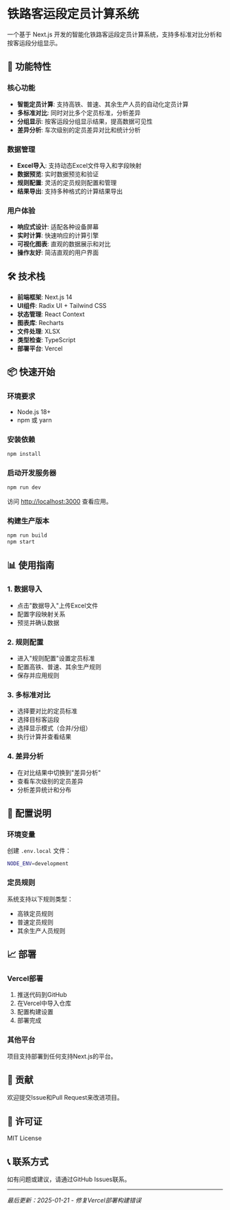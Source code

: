 # 铁路客运段定员计算系统

一个基于 Next.js 开发的智能化铁路客运段定员计算系统，支持多标准对比分析和按客运段分组显示。

## 🚀 功能特性

### 核心功能
- **智能定员计算**: 支持高铁、普速、其余生产人员的自动化定员计算
- **多标准对比**: 同时对比多个定员标准，分析差异
- **分组显示**: 按客运段分组显示结果，提高数据可见性
- **差异分析**: 车次级别的定员差异对比和统计分析

### 数据管理
- **Excel导入**: 支持动态Excel文件导入和字段映射
- **数据预览**: 实时数据预览和验证
- **规则配置**: 灵活的定员规则配置和管理
- **结果导出**: 支持多种格式的计算结果导出

### 用户体验
- **响应式设计**: 适配各种设备屏幕
- **实时计算**: 快速响应的计算引擎
- **可视化图表**: 直观的数据展示和对比
- **操作友好**: 简洁直观的用户界面

## 🛠️ 技术栈

- **前端框架**: Next.js 14
- **UI组件**: Radix UI + Tailwind CSS
- **状态管理**: React Context
- **图表库**: Recharts
- **文件处理**: XLSX
- **类型检查**: TypeScript
- **部署平台**: Vercel

## 📦 快速开始

### 环境要求
- Node.js 18+
- npm 或 yarn

### 安装依赖
```bash
npm install
```

### 启动开发服务器
```bash
npm run dev
```

访问 [http://localhost:3000](http://localhost:3000) 查看应用。

### 构建生产版本
```bash
npm run build
npm start
```

## 📊 使用指南

### 1. 数据导入
- 点击"数据导入"上传Excel文件
- 配置字段映射关系
- 预览并确认数据

### 2. 规则配置
- 进入"规则配置"设置定员标准
- 配置高铁、普速、其余生产规则
- 保存并应用规则

### 3. 多标准对比
- 选择要对比的定员标准
- 选择目标客运段
- 选择显示模式（合并/分组）
- 执行计算并查看结果

### 4. 差异分析
- 在对比结果中切换到"差异分析"
- 查看车次级别的定员差异
- 分析差异统计和分布

## 🔧 配置说明

### 环境变量
创建 `.env.local` 文件：
```bash
NODE_ENV=development
```

### 定员规则
系统支持以下规则类型：
- 高铁定员规则
- 普速定员规则
- 其余生产人员规则

## 📈 部署

### Vercel部署
1. 推送代码到GitHub
2. 在Vercel中导入仓库
3. 配置构建设置
4. 部署完成

### 其他平台
项目支持部署到任何支持Next.js的平台。

## 🤝 贡献

欢迎提交Issue和Pull Request来改进项目。

## 📄 许可证

MIT License

## 📞 联系方式

如有问题或建议，请通过GitHub Issues联系。

---
*最后更新：2025-01-21 - 修复Vercel部署构建错误*
